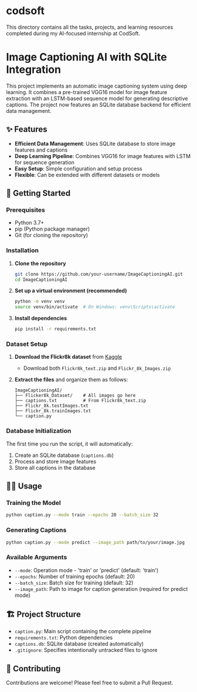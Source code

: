 # codsoft
This directory contains all the tasks, projects, and learning resources completed during my AI-focused internship at CodSoft.  
# Image Captioning AI with SQLite Integration

This project implements an automatic image captioning system using deep learning. It combines a pre-trained VGG16 model for image feature extraction with an LSTM-based sequence model for generating descriptive captions. The project now features an SQLite database backend for efficient data management.

## ✨ Features

- **Efficient Data Management**: Uses SQLite database to store image features and captions
- **Deep Learning Pipeline**: Combines VGG16 for image features with LSTM for sequence generation
- **Easy Setup**: Simple configuration and setup process
- **Flexible**: Can be extended with different datasets or models

## 🚀 Getting Started

### Prerequisites

- Python 3.7+
- pip (Python package manager)
- Git (for cloning the repository)

### Installation

1. **Clone the repository**
   ```bash
   git clone https://github.com/your-username/ImageCaptioningAI.git
   cd ImageCaptioningAI
   ```

2. **Set up a virtual environment (recommended)**
   ```bash
   python -m venv venv
   source venv/bin/activate  # On Windows: venv\Scripts\activate
   ```

3. **Install dependencies**
   ```bash
   pip install -r requirements.txt
   ```

### Dataset Setup

1. **Download the Flickr8k dataset** from [Kaggle](https://www.kaggle.com/datasets/adityajn105/flickr8k)
   - Download both `Flickr8k_text.zip` and `Flickr_8k_Images.zip`

2. **Extract the files** and organize them as follows:
   ```
   ImageCaptioningAI/
   ├── Flicker8k_Dataset/    # All images go here
   ├── captions.txt          # From Flickr8k_text.zip
   ├── Flickr_8k.testImages.txt
   ├── Flickr_8k.trainImages.txt
   └── caption.py
   ```

### Database Initialization

The first time you run the script, it will automatically:
1. Create an SQLite database (`captions.db`)
2. Process and store image features
3. Store all captions in the database

## 🏃‍♂️ Usage

### Training the Model
```bash
python caption.py --mode train --epochs 20 --batch_size 32
```

### Generating Captions
```bash
python caption.py --mode predict --image_path path/to/your/image.jpg
```

### Available Arguments
- `--mode`: Operation mode - 'train' or 'predict' (default: 'train')
- `--epochs`: Number of training epochs (default: 20)
- `--batch_size`: Batch size for training (default: 32)
- `--image_path`: Path to image for caption generation (required for predict mode)

## 🏗️ Project Structure

- `caption.py`: Main script containing the complete pipeline
- `requirements.txt`: Python dependencies
- `captions.db`: SQLite database (created automatically)
- `.gitignore`: Specifies intentionally untracked files to ignore

## 🤝 Contributing

Contributions are welcome! Please feel free to submit a Pull Request.
